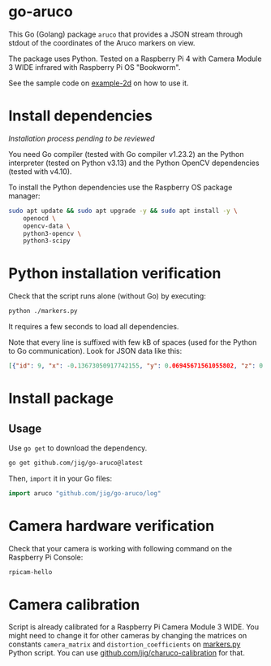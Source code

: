 # go-aruco

This Go (Golang) package `aruco` that provides a JSON stream through stdout of the coordinates of the Aruco markers on view.

The package uses Python. Tested on a Raspberry Pi 4 with Camera Module 3 WIDE infrared with Raspberry Pi OS "Bookworm".

See the sample code on [example-2d](./example-2d/) on how to use it.

# Install dependencies

_Installation process pending to be reviewed_

You need Go compiler (tested with Go compiler v1.23.2) an the Python interpreter (tested on Python v3.13) and the Python OpenCV dependencies (tested with v4.10).

To install the Python dependencies use the Raspberry OS package manager:

```bash
sudo apt update && sudo apt upgrade -y && sudo apt install -y \
 	openocd \
    opencv-data \
   	python3-opencv \
    python3-scipy
```

# Python installation verification

Check that the script runs alone (without Go) by executing:

```bash
python ./markers.py
```

It requires a few seconds to load all dependencies.

Note that every line is suffixed with few kB of spaces (used for the Python to Go communication). Look for JSON data like this:

```json
[{"id": 9, "x": -0.13673050917742155, "y": 0.06945671561055802, "z": 0.7309941550510376, "roll-x": -172.7556401203728, "pitch-y": 6.610564919377947, "yaw-z": 178.17154128756582}, {"id": 6, "x": 0.34398351230356095, "y": -0.020529717758146982, "z": 0.8951305793554741, "roll-x": -177.8320267892627, "pitch-y": -26.86036068104307, "yaw-z": 177.5710900851925}, {"id": 8, "x": -0.13820595929256171, "y": -0.03209965216632465, "z": 0.7309398765039592, "roll-x": -171.51842160897496, "pitch-y": 2.0533179575661684, "yaw-z": 176.7455522076878}, {"id": 7, "x": 0.34751714240210885, "y": 0.07921186314686002, "z": 0.8838179732333362, "roll-x": -173.4195957396569, "pitch-y": -14.31427564710096, "yaw-z": 178.3094912498296}]
```

# Install package

## Usage

Use `go get` to download the dependency.

```bash
go get github.com/jig/go-aruco@latest
```

Then, `import` it in your Go files:

```go
import aruco "github.com/jig/go-aruco/log"
```

# Camera hardware verification

Check that your camera is working with following command on the Raspberry Pi Console:

```bash
rpicam-hello
```

# Camera calibration

Script is already calibrated for a Raspberry Pi Camera Module 3 WIDE. You might need to change it for other cameras by changing the matrices on constants `camera_matrix` and `distortion_coefficients` on [markers.py](./markers.py) Python script. You can use [github.com/jig/charuco-calibration](https://github.com/jig/charuco-calibration) for that.
